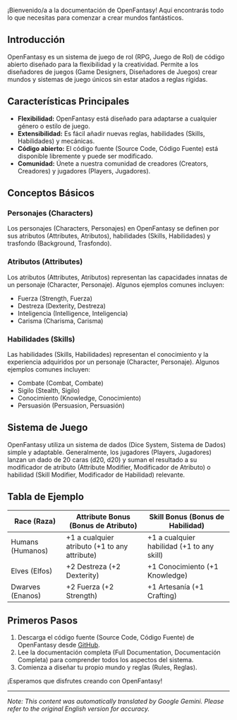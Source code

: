 ¡Bienvenido/a a la documentación de OpenFantasy! Aquí encontrarás todo lo que necesitas para comenzar a crear mundos fantásticos.

## Introducción

OpenFantasy es un sistema de juego de rol (RPG, Juego de Rol) de código abierto diseñado para la flexibilidad y la creatividad. Permite a los diseñadores de juegos (Game Designers, Diseñadores de Juegos) crear mundos y sistemas de juego únicos sin estar atados a reglas rígidas.

## Características Principales

*   **Flexibilidad:** OpenFantasy está diseñado para adaptarse a cualquier género o estilo de juego.
*   **Extensibilidad:** Es fácil añadir nuevas reglas, habilidades (Skills, Habilidades) y mecánicas.
*   **Código abierto:** El código fuente (Source Code, Código Fuente) está disponible libremente y puede ser modificado.
*   **Comunidad:** Únete a nuestra comunidad de creadores (Creators, Creadores) y jugadores (Players, Jugadores).

## Conceptos Básicos

### Personajes (Characters)

Los personajes (Characters, Personajes) en OpenFantasy se definen por sus atributos (Attributes, Atributos), habilidades (Skills, Habilidades) y trasfondo (Background, Trasfondo).

### Atributos (Attributes)

Los atributos (Attributes, Atributos) representan las capacidades innatas de un personaje (Character, Personaje). Algunos ejemplos comunes incluyen:

*   Fuerza (Strength, Fuerza)
*   Destreza (Dexterity, Destreza)
*   Inteligencia (Intelligence, Inteligencia)
*   Carisma (Charisma, Carisma)

### Habilidades (Skills)

Las habilidades (Skills, Habilidades) representan el conocimiento y la experiencia adquiridos por un personaje (Character, Personaje). Algunos ejemplos comunes incluyen:

*   Combate (Combat, Combate)
*   Sigilo (Stealth, Sigilo)
*   Conocimiento (Knowledge, Conocimiento)
*   Persuasión (Persuasion, Persuasión)

## Sistema de Juego

OpenFantasy utiliza un sistema de dados (Dice System, Sistema de Dados) simple y adaptable. Generalmente, los jugadores (Players, Jugadores) lanzan un dado de 20 caras (d20, d20) y suman el resultado a su modificador de atributo (Attribute Modifier, Modificador de Atributo) o habilidad (Skill Modifier, Modificador de Habilidad) relevante.

## Tabla de Ejemplo

| Race (Raza)      | Attribute Bonus (Bonus de Atributo) | Skill Bonus (Bonus de Habilidad) |
| ----------- | ----------- | ----------- |
| Humans (Humanos)      | +1 a cualquier atributo (+1 to any attribute)      | +1 a cualquier habilidad (+1 to any skill)       |
| Elves (Elfos)   | +2 Destreza (+2 Dexterity)        | +1 Conocimiento (+1 Knowledge)        |
| Dwarves (Enanos)   | +2 Fuerza (+2 Strength)        | +1 Artesanía (+1 Crafting)        |

## Primeros Pasos

1.  Descarga el código fuente (Source Code, Código Fuente) de OpenFantasy desde [GitHub](https://github.com/OpenFantasy/OpenFantasy).
2.  Lee la documentación completa (Full Documentation, Documentación Completa) para comprender todos los aspectos del sistema.
3.  Comienza a diseñar tu propio mundo y reglas (Rules, Reglas).

¡Esperamos que disfrutes creando con OpenFantasy!


---
_Note: This content was automatically translated by Google Gemini. Please refer to the original English version for accuracy._